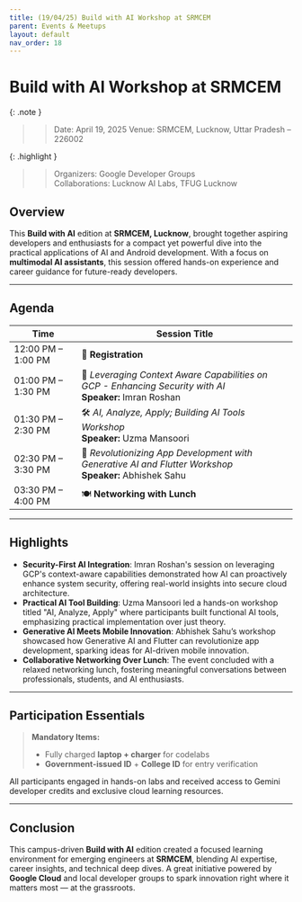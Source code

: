 ```yaml
---
title: (19/04/25) Build with AI Workshop at SRMCEM
parent: Events & Meetups
layout: default
nav_order: 18
---
```


# Build with AI Workshop at SRMCEM

{: .note }
> > Date: April 19, 2025 
> > Venue: SRMCEM, Lucknow, Uttar Pradesh – 226002  

{: .highlight }
> > Organizers: Google Developer Groups  
> > Collaborations: Lucknow AI Labs, TFUG Lucknow

## Overview

This **Build with AI** edition at **SRMCEM, Lucknow**, brought together aspiring developers and enthusiasts for a compact yet powerful dive into the practical applications of AI and Android development. With a focus on **multimodal AI assistants**, this session offered hands-on experience and career guidance for future-ready developers.

---

## Agenda

| Time              | Session Title                                                                 |
|-------------------|-------------------------------------------------------------------------------|
| 12:00 PM – 1:00 PM | 📝 **Registration**                                                           |
| 01:00 PM – 1:30 PM | 🔐 *Leveraging Context Aware Capabilities on GCP - Enhancing Security with AI* <br>**Speaker:** Imran Roshan |
| 01:30 PM – 2:30 PM | 🛠️ *AI, Analyze, Apply; Building AI Tools Workshop* <br>**Speaker:** Uzma Mansoori |
| 02:30 PM – 3:30 PM | 📱 *Revolutionizing App Development with Generative AI and Flutter Workshop* <br>**Speaker:** Abhishek Sahu |
| 03:30 PM – 4:00 PM | 🍽️ **Networking with Lunch**                                                 |


---

## Highlights

- **Security-First AI Integration**: Imran Roshan's session on leveraging GCP's context-aware capabilities demonstrated how AI can proactively enhance system security, offering real-world insights into secure cloud architecture.
- **Practical AI Tool Building**: Uzma Mansoori led a hands-on workshop titled "AI, Analyze, Apply" where participants built functional AI tools, emphasizing practical implementation over just theory.
- **Generative AI Meets Mobile Innovation**: Abhishek Sahu’s workshop showcased how Generative AI and Flutter can revolutionize app development, sparking ideas for AI-driven mobile innovation.
- **Collaborative Networking Over Lunch**: The event concluded with a relaxed networking lunch, fostering meaningful conversations between professionals, students, and AI enthusiasts.

---

## Participation Essentials

> **Mandatory Items:**
> - Fully charged **laptop + charger** for codelabs  
> - **Government-issued ID** + **College ID** for entry verification

All participants engaged in hands-on labs and received access to Gemini developer credits and exclusive cloud learning resources.

---

## Conclusion

This campus-driven **Build with AI** edition created a focused learning environment for emerging engineers at **SRMCEM**, blending AI expertise, career insights, and technical deep dives. A great initiative powered by **Google Cloud** and local developer groups to spark innovation right where it matters most — at the grassroots.
